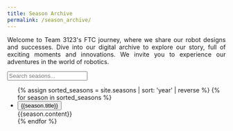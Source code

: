 ```yaml
---
title: Season Archive
permalink: /season_archive/
---
```


<p align="justify">
Welcome to Team 3123's FTC journey, where we share our robot designs and successes. Dive into our digital archive to explore our story, full of exciting moments and innovations. We invite you to experience our adventures in the world of robotics.
</p>

<input type="text" class= "seasonSearch" id="seasonSearch" onkeyup="myFunction()" placeholder="Search seasons..." />

<ul id="seasonList">
  {% assign sorted_seasons = site.seasons | sort: 'year' | reverse %}
{% for season in sorted_seasons %} 
  <li>
    <button type="button" class="collapsible">{{season.title}}</button>
    <div class="content">{{season.content}}</div>
  </li>
{% endfor %}

<script>
function myFunction() {
  // Declare variables
  var input, filter, ul, li, a, i, txtValue;
  input = document.getElementById('seasonSearch');
  filter = input.value.toUpperCase();
  ul = document.getElementById("seasonList");
  li = ul.getElementsByTagName('li');

  // Loop through all list items, and hide those who don't match the search query
  for (i = 0; i < li.length; i++) {
    a = li[i].getElementsByTagName("button")[0];
    txtValue = a.textContent || a.innerText;
    if (txtValue.toUpperCase().indexOf(filter) > -1) {
      li[i].style.display = "";
    } else {
      li[i].style.display = "none";
    }
  }
}

var coll = document.getElementsByClassName("collapsible");
var i;

var coll = document.getElementsByClassName("collapsible");
var i;

for (i = 0; i < coll.length; i++) {
  coll[i].addEventListener("click", function() {
    this.classList.toggle("active");
    var content = this.nextElementSibling;
    if (content.style.maxHeight){
      content.style.maxHeight = null;
    } else {
      content.style.maxHeight = content.scrollHeight + "px";
    }
  });
}

</script>
